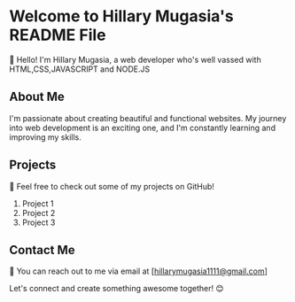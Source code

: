 # Welcome to Hillary Mugasia's README File

👋 Hello! I'm Hillary Mugasia, a web developer who's well vassed with HTML,CSS,JAVASCRIPT and NODE.JS

## About Me
I'm passionate about creating beautiful and functional websites. My journey into web development is an exciting one, and I'm constantly learning and improving my skills.

## Projects
🌟 Feel free to check out some of my projects on GitHub!

1. Project 1
2. Project 2
3. Project 3

## Contact Me
📧 You can reach out to me via email at [hillarymugasia1111@gmail.com]

Let's connect and create something awesome together! 😊
